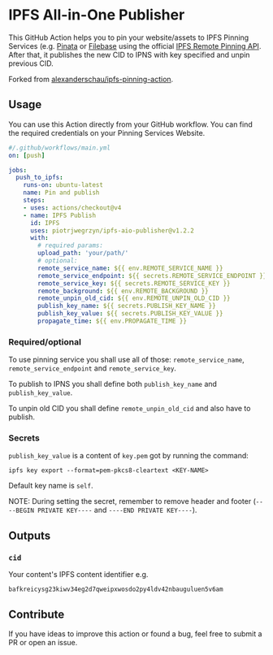 # IPFS All-in-One Publisher

This GitHub Action helps you to pin your website/assets to IPFS Pinning Services (e.g. [Pinata](https://pinata.cloud/documentation#PinningServicesAPI) or [Filebase](https://docs.filebase.com/api-documentation/ipfs-pinning-service-api) using the official [IPFS Remote Pinning API](https://ipfs.github.io/pinning-services-api-spec/). After that, it publishes the new CID to IPNS with key specified and unpin previous CID.

Forked from [alexanderschau/ipfs-pinning-action](https://github.com/alexanderschau/ipfs-pinning-action).

## Usage
You can use this Action directly from your GitHub workflow. You can find the required credentials on your Pinning Services Website.

```yaml
#/.github/workflows/main.yml
on: [push]

jobs:
  push_to_ipfs:
    runs-on: ubuntu-latest
    name: Pin and publish
    steps:
    - uses: actions/checkout@v4
    - name: IPFS Publish
      id: IPFS
      uses: piotrjwegrzyn/ipfs-aio-publisher@v1.2.2
      with:
        # required params:
        upload_path: 'your/path/'
        # optional:
        remote_service_name: ${{ env.REMOTE_SERVICE_NAME }}
        remote_service_endpoint: ${{ secrets.REMOTE_SERVICE_ENDPOINT }}
        remote_service_key: ${{ secrets.REMOTE_SERVICE_KEY }}
        remote_background: ${{ env.REMOTE_BACKGROUND }}
        remote_unpin_old_cid: ${{ env.REMOTE_UNPIN_OLD_CID }}
        publish_key_name: ${{ secrets.PUBLISH_KEY_NAME }}
        publish_key_value: ${{ secrets.PUBLISH_KEY_VALUE }}
        propagate_time: ${{ env.PROPAGATE_TIME }}
```

### Required/optional

To use pinning service you shall use all of those: `remote_service_name`, `remote_service_endpoint` and `remote_service_key`.

To publish to IPNS you shall define both `publish_key_name` and `publish_key_value`.

To unpin old CID you shall define `remote_unpin_old_cid` and also have to publish.

### Secrets

`publish_key_value` is a content of `key.pem` got by running the command:

```
ipfs key export --format=pem-pkcs8-cleartext <KEY-NAME>
```

Default key name is `self`.

NOTE: During setting the secret, remember to remove header and footer (`----BEGIN PRIVATE KEY----` and `----END PRIVATE KEY----`).

## Outputs
### `cid`
Your content's IPFS content identifier e.g.

`bafkreicysg23kiwv34eg2d7qweipxwosdo2py4ldv42nbauguluen5v6am`

## Contribute
If you have ideas to improve this action or found a bug, feel free to submit a PR or open an issue.
